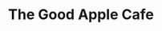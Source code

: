 ---
title: 'The Good Apple Cafe'
altTitle: 'The Good Apple Cafe'
url: '/cafes/the-good-apple-cafe/'
content:
  abstract: 'Lorem ipsum dolor sit amet consectetur adipisicing elit. Nemo necessitatibus exercitationem totam.'
rating: 4.74
type: 'cafe'
locationId: 'sunderland'
geolocation:
  latitude: 54.90367302715552
  longitude: -1.3860602289261919
amenities:
  - title: 'Speciality Coffee'
    unique: true
  - title: 'Unique Decor'
    unique: true
  - title: 'Catering'
  - title: 'Family-friendly'
  - title: 'Restrooms'
openingsTimes:
  - day: 'Tuesday'
    from: '10:00'
    to: '15:00'
  - day: 'Wednesday'
    from: '10:00'
    to: '15:00'
  - day: 'Thursday'
    from: '10:00'
    to: '15:00'
  - day: 'Friday'
    from: '10:00'
    to: '15:00'
  - day: 'Saturday'
    from: '10:00'
    to: '15:30'
address: '18 Derwent St, Sunderland SR1 3NU'
contact:
  telephone: 01915641763
  website: "https://m.facebook.com/TheGoodAppleCafe"
images:
  thumbnail: 
    src: '/images/cafes/fallback.jpeg'
    alt: 'Cafe Fallback Image'
  gallery:
    - src: '/images/cafes/fallback.jpeg'
      alt: 'Cafe Fallback Image'
    - src: '/images/cafes/fallback.jpeg'
      alt: 'Cafe Fallback Image'
    - src: '/images/cafes/fallback.jpeg'
      alt: 'Cafe Fallback Image'
    - src: '/images/cafes/fallback.jpeg'
      alt: 'Cafe Fallback Image'
    - src: '/images/cafes/fallback.jpeg'
      alt: 'Cafe Fallback Image'
    - src: '/images/cafes/fallback.jpeg'
      alt: 'Cafe Fallback Image'
    - src: '/images/cafes/fallback.jpeg'
      alt: 'Cafe Fallback Image'
    - src: '/images/cafes/fallback.jpeg'
      alt: 'Cafe Fallback Image'
    - src: '/images/cafes/fallback.jpeg'
      alt: 'Cafe Fallback Image'
    - src: '/images/cafes/fallback.jpeg'
      alt: 'Cafe Fallback Image'
head:
  title: 'The Peacock : Cafés : Explore Cafes and Coffee Blends in Sunderland'
  meta:
    - name: 'keywords'
      content: 'café finder, coffee shop locator, café reviews, café events, café news, speciality coffee, café blog, coffee culture'
    - name: 'robots'
      content: 'index, follow'
    - name: 'author'
      content: 'Chris Prusakiewicz with ChatGPT'
    - name: 'copyright'
      content: '© 2023 The Coffee Detectives'
---